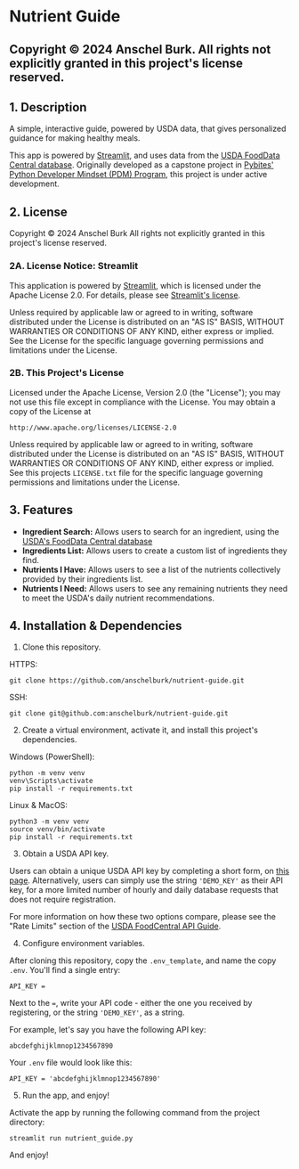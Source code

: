 # Nutrient Guide

## Copyright © 2024 Anschel Burk. All rights not explicitly granted in this project's license reserved.

## 1. Description

A simple, interactive guide, powered by USDA data, that gives personalized guidance for making healthy meals.

This app is powered by [Streamlit](https://streamlit.io/), and uses data from the [USDA FoodData Central database](https://fdc.nal.usda.gov/). Originally developed as a capstone project in [Pybites' Python Developer Mindset (PDM) Program](https://pybit.es/catalogue/the-pdm-program/), this project is under active development.

## 2. License

Copyright © 2024 Anschel Burk
All rights not explicitly granted in this project's license reserved.

### 2A. License Notice: Streamlit

This application is powered by [Streamlit](https://streamlit.io/), which is licensed under the Apache License 2.0. For details, please see [Streamlit's license](https://github.com/streamlit/streamlit/blob/develop/LICENSE).

Unless required by applicable law or agreed to in writing, software distributed under the License is distributed on an "AS IS" BASIS, WITHOUT WARRANTIES OR CONDITIONS OF ANY KIND, either express or implied. See the License for the specific language governing permissions and limitations under the License.

### 2B. This Project's License

Licensed under the Apache License, Version 2.0 (the "License");
you may not use this file except in compliance with the License.
You may obtain a copy of the License at

    http://www.apache.org/licenses/LICENSE-2.0

Unless required by applicable law or agreed to in writing, software
distributed under the License is distributed on an "AS IS" BASIS,
WITHOUT WARRANTIES OR CONDITIONS OF ANY KIND, either express or implied.
See this projects `LICENSE.txt` file for the specific language governing permissions and limitations under the License.

## 3. Features

- **Ingredient Search:** Allows users to search for an ingredient, using the [USDA's FoodData Central database](https://fdc.nal.usda.gov/)
- **Ingredients List:** Allows users to create a custom list of ingredients they find.
- **Nutrients I Have:** Allows users to see a list of the nutrients collectively provided by their ingredients list.
- **Nutrients I Need:** Allows users to see any remaining nutrients they need to meet the USDA's daily nutrient recommendations.

## 4. Installation & Dependencies

1. Clone this repository.

HTTPS:
```
git clone https://github.com/anschelburk/nutrient-guide.git
```

SSH:
```
git clone git@github.com:anschelburk/nutrient-guide.git
```

2. Create a virtual environment, activate it, and install this project's dependencies.

Windows (PowerShell):
```
python -m venv venv
venv\Scripts\activate
pip install -r requirements.txt
```

Linux & MacOS:
```
python3 -m venv venv
source venv/bin/activate
pip install -r requirements.txt
```

3. Obtain a USDA API key.

Users can obtain a unique USDA API key by completing a short form, on [this page](https://fdc.nal.usda.gov/api-key-signup.html). Alternatively, users can simply use the string `'DEMO_KEY'` as their API key, for a more limited number of hourly and daily database requests that does not require registration.

For more information on how these two options compare, please see the "Rate Limits" section of the [USDA FoodCentral API Guide](https://fdc.nal.usda.gov/api-guide.html).

4. Configure environment variables.

After cloning this repository, copy the `.env_template`, and name the copy `.env`. You'll find a single entry:

```
API_KEY = 
```

Next to the `=`, write your API code - either the one you received by registering, or the string `'DEMO_KEY'`, as a string.

For example, let's say you have the following API key:

```
abcdefghijklmnop1234567890
```

Your `.env` file would look like this:

```
API_KEY = 'abcdefghijklmnop1234567890'
```

5. Run the app, and enjoy!

Activate the app by running the following command from the project directory:

```
streamlit run nutrient_guide.py
```

And enjoy!